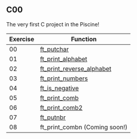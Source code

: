 ## C00
The very first C project in the Piscine!

| Exercise | Function |
|---|---|
| 00 | [ft_putchar](00_ft_putchar) |
| 01 | [ft_print_alphabet](01_ft_print_alphabet) |
| 02 | [ft_print_reverse_alphabet](02_ft_print_reverse_alphabet) |
| 03 | [ft_print_numbers](03_ft_print_numbers) |
| 04 | [ft_is_negative](04_ft_is_negative) |
| 05 | [ft_print_comb](05_ft_print_comb) |
| 06 | [ft_print_comb2](06_ft_print_comb2) |
| 07 | [ft_putnbr](07_ft_putnbr) |
| 08 | ft_print_combn (Coming soon!) |
